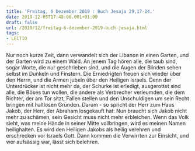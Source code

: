 ```yaml
---
title: 'Freitag, 6 Dezember 2019 : Buch Jesaja 29,17-24.'
date: 2019-12-05T17:48:00.001+01:00
draft: false
url: /2019/12/freitag-6-dezember-2019-buch-jesaja.html
tags: 
- LECTIO
---
```


Nur noch kurze Zeit, dann verwandelt sich der Libanon in einen Garten, und der Garten wird zu einem Wald. An jenem Tag hören alle, die taub sind, sogar Worte, die nur geschrieben sind, und die Augen der Blinden sehen selbst im Dunkeln und Finstern. Die Erniedrigten freuen sich wieder über den Herrn, und die Armen jubeln über den Heiligen Israels. Denn der Unterdrücker ist nicht mehr da, der Schurke ist erledigt, ausgerottet sind alle, die Böses tun wollen, die andere als Verbrecher verleumden, die dem Richter, der am Tor sitzt, Fallen stellen und den Unschuldigen um sein Recht bringen mit haltlosen Gründen. Darum - so spricht der Herr zum Haus Jakob, der Herr, der Abraham losgekauft hat: Nun braucht sich Jakob nicht mehr zu schämen, sein Gesicht muss nicht mehr erbleichen. Wenn das Volk sieht, was meine Hände in seiner Mitte vollbringen, wird es meinen Namen heilighalten. Es wird den Heiligen Jakobs als heilig verehren und erschrecken vor Israels Gott. Dann kommen die Verwirrten zur Einsicht, und wer aufsässig war, lässt sich belehren.